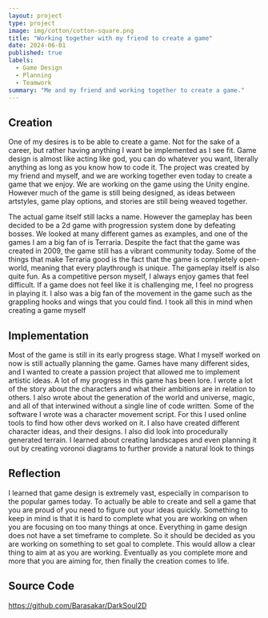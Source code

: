 ```yaml
---
layout: project
type: project
image: img/cotton/cotton-square.png
title: "Working together with my friend to create a game"
date: 2024-06-01
published: true
labels:
  - Game Design
  - Planning
  - Teamwork
summary: "Me and my friend and working together to create a game."
---
```



## Creation

One of my desires is to be able to create a game. Not for the sake of a career, but rather having anything I want be implemented as I see fit. Game design is almost like acting like god, you can do whatever you want, literally anything as long as you know how to code it. The project was created by my friend and myself, and we are working together even today to create a game that we enjoy. We are working on the game using the Unity engine. However much of the game is still being designed, as ideas between artstyles, game play options, and stories are still being weaved together.

The actual game itself still lacks a name. However the gameplay has been decided to be a 2d game with progression system done by defeating bosses. We looked at many different games as examples, and one of the games I am a big fan of is Terraria. Despite the fact that the game was created in 2009, the game still has a vibrant community today. Some of the things that make Terraria good is the fact that the game is completely open-world, meaning that every playthrough is unique. The gameplay itself is also quite fun. As a competitive person myself, I always enjoy games that feel difficult. If a game does not feel like it is challenging me, I feel no progress in playing it. I also was a big fan of the movement in the game such as the grappling hooks and wings that you could find. I took all this in mind when creating a game myself

## Implementation

Most of the game is still in its early progress stage. What I myself worked on now is still actually planning the game. Games have many different sides, and I wanted to create a passion project that allowed me to implement artistic ideas. A lot of my progress in this game has been lore. I wrote a lot of the story about the characters and what their ambitions are in relation to others. I also wrote about the generation of the world and universe, magic, and all of that interwined without a single line of code written. Some of the software I wrote was a character movement script. For this I used online tools to find how other devs worked on it. I also have created different character ideas, and their designs. I also did look into procedurally generated terrain. I learned about creating landscapes and even planning it out by creating voronoi diagrams to further provide a natural look to things

## Reflection

I learned that game design is extremely vast, especially in comparison to the popular games today. To actually be able to create and sell a game that you are proud of you need to figure out your ideas quickly. Something to keep in mind is that it is hard to complete what you are working on when you are focusing on too many things at once. Everything in game design does not have a set timeframe to complete. So it should be decided as you are working on something to set goal to complete. This would allow a clear thing to aim at as you are working. Eventually as you complete more and more that you are aiming for, then finally the creation comes to life. 

## Source Code

https://github.com/Barasakar/DarkSoul2D

